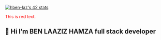 


<a href="https://github.com/oakoudad/badge42"><img src="https://badge.mediaplus.ma/greenbinary/hben-laz" alt="hben-laz's 42 stats" /></a>

<font color="red">This is red text.</font>

## 👋 Hi  I’m   BEN LAAZIZ HAMZA full stack developer


